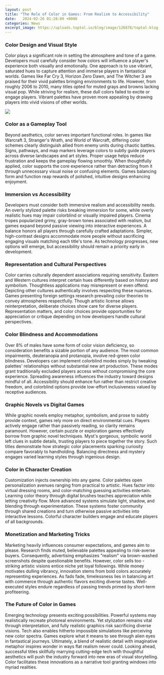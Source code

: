 ```yaml
---
layout: post
title: "The Role of Color in Games: From Realism to Accessibility"
date:   2024-02-26 01:28:09 +0000
categories: News
excerpt_image: https://uploads.toptal.io/blog/image/126878/toptal-blog-image-1534361167527-5d50bd32f8e5ebacc10f46985f25995a.jpg
---
```

### Color Design and Visual Style
Color plays a significant role in setting the atmosphere and tone of a game. Developers must carefully consider how colors will influence a player's experience both visually and emotionally. One approach is to use vibrant, saturated hues to capture attention and immerse players in fantastical worlds. Games like Far Cry 3, Horizon Zero Dawn, and The Witcher 3 are praised for their vivid palettes bringing environments to life. However, from roughly 2006 to 2010, many titles opted for muted grays and browns lacking visual pop. While striving for realism, these dull colors failed to excite or engage players. Vibrant palettes have proven more appealing by drawing players into vivid visions of other worlds.


![](https://uploads.toptal.io/blog/image/126878/toptal-blog-image-1534361167527-5d50bd32f8e5ebacc10f46985f25995a.jpg)
### Color as a Gameplay Tool
Beyond aesthetics, color serves important functional roles. In games like Warcraft 3, Stranger's Wrath, and World of Warcraft, differing color schemes clearly distinguish allied from enemy units during chaotic battles. Signs, pathways, and map markers leverage colors to subtly guide players across diverse landscapes and art styles. Proper usage helps reduce frustration and keeps the gameplay flowing smoothly. When thoughtfully applied, color supports the core experience rather than detracting from it through unnecessary visual noise or confusing elements. Games balancing form and function reap rewards of polished, intuitive designs enhancing enjoyment.  

### Immersion vs Accessibility
Developers must consider both immersive realism and accessibility needs. An overly stylized palette risks breaking immersion for some, while overly realistic hues may impair colorblind or visually impaired players. Cinema tropes popularized grimy, gray-brown tones associated with realism, but games expand beyond passive viewing into interactive experiences. A balance honors all players through carefully crafted adaptations. Simpler, high-contrast designs accommodate more people without sacrificing engaging visuals matching each title's tone. As technology progresses, new options will emerge, but accessibility should remain a priority early in development.

### Representation and Cultural Perspectives   
Color carries culturally dependent associations requiring sensitivity. Eastern and Western cultures interpret certain hues differently based on history and symbolism. Thoughtless applications may misrepresent or even offend. Depicting other cultures authentically involves respecting these nuances. Games presenting foreign settings research prevailing color theories to convey atmospheres respectfully. Though artistic license allows reinterpretation, deliberate choices show care for diverse players. Representation matters, and color choices provide opportunities for appreciation or critique depending on how developers handle cultural perspectives.

### Color Blindness and Accommodations
Over 8% of males have some form of color vision deficiency, so consideration benefits a sizable portion of any audience. The most common impairments, deuteranopia and protanopia, involve red-green color blindness. Developers can implement colorblind modes simply by tweaking palettes' relationships without substantial new art production. These modes grant traditionally excluded players access without compromising the core experience. Spreading awareness influences the industry toward designs mindful of all. Accessibility should enhance fun rather than restrict creative freedom, and colorblind options provide low-effort inclusiveness valued by receptive audiences.

### Graphic Novels vs Digital Games
While graphic novels employ metaphor, symbolism, and prose to subtly provide context, games rely more on direct environmental cues. Players actively engage rather than passively reading, so clarity remains paramount. However, certain puzzle or exploration games effectively borrow from graphic novel techniques. Myst's gorgeous, symbolic world left clues in subtle details, trusting players to piece together the story. Such titles demonstrate how strategic color placements sparking curiosity compare favorably to handholding. Balancing directness and mystery engages varied learning styles through ingenious design.

### Color in Character Creation
Customization injects ownership into any game. Color palettes open personalization avenues ranging from practical to artistic. Hues factor into virtual dressing rooms, and color-matching guessing activities entertain. Learning color theory through digital brushes teaches appreciation while letting creativity flow. More advanced systems simulate light, shadow, and blending through experimentation. These systems foster community through shared creations and turn otherwise passive activities into interactive lessons. Colorful character builders engage and educate players of all backgrounds.

### Monetization and Marketing Tricks   
Marketing heavily influences consumer expectations, and games aim to please. Research finds muted, believable palettes appealing to risk-averse buyers. Consequently, advertising emphasizes "realism" via brown-washed screenshots despite questionable benefits. However, color sells too - striking artistic visions entice niche yet loyal followings. While money motivates dulling vibrancy, innovation stems from bold colors accurately representing experiences. As fads fade, timelessness lies in balancing art with commerce through authentic flavors exciting diverse tastes. Well-executed styles endure regardless of passing trends primed by short-term profiteering.

### The Future of Color in Games
Emerging technology presents exciting possibilities. Powerful systems may realistically recreate photoreal environments. Yet stylization remains vital through interpretation, and fully realistic graphics risk sacrificing diverse visions. Tech also enables hitherto impossible simulations like perceiving new color spectra. Games explore what it means to see through alien eyes in fantastical journeys. Ultimately, a blend of realistic detail with imaginative metaphor inspires wonder in ways flat realism never could. Looking ahead, successful titles skillfully marrying cutting-edge tech with thoughtful aesthetics will push the industry forward into new eras of visual storytelling. Color facilitates these innovations as a narrative tool granting windows into myriad realities.